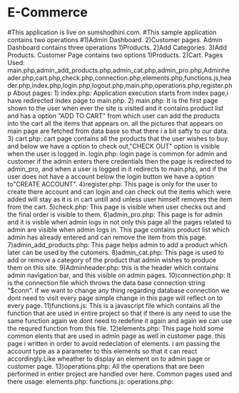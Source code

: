 # E-Commerce
#This application is live on sumshodhini.com.
#This sample application contains two operations
#1)Admin Dashboard.
2)Customer pages.
Admin Dashboard contains three operations
  1)Products.
  2)Add Categories.
  3)Add Products.
Customer Page contains two options
  1)Products.
  2)Cart.
Pages Used: main.php,admin_add_products.php,admin_cat.php,admin_pro.php,Adminheader.php,cart.php,check.php,connection.php,elements.php,functions.js,header.php,index.php,login.php,logout.php,main.php,operations.php,register.php
About pages:
    1) index.php: Application execution starts from index page,i have redirected index page to main.php.
    2) main.php: It is the first page shown to the user when ever the site is visited and it contains product list and has a option "ADD TO CART" from which user can add the             products into the cart all the items that appears on. all the pictures that appears on main page are fetched from data base so that there i a bit safty to our data.
    3) cart.php: cart page contains all the products that the user wishes to buy. and below we have a option to check out,"CHECK OUT" option is visible when the user is logged in.
      login.php: login page is common for admin and customer if the admin enters there credentials then the page is redirected to admin_pro, and when a user is logged in it             redirects to main.php, and if the user does not have a account below the login button we have a option to"CREATE ACCOUNT".
    4)register.php: This page is only for the user to create there account and can login and can check out the items which were added will stay as it is in cart untill and unless       user himself removes the item from the cart.
    5)check.php: This page is visible when user checks out and the final order is visible to them.
    6)admin_pro.php: This page is for admin and it is visble when admin logs in not only this page all the pages related to admin are visible when admin logs in. This page             contains product list which admin has already entered and can remove the item from this page.
    7)admin_add_products.php: This page helps admin to add a product which later can be used by the cutomers.
    8)admin_cat.php: This page is used to add or remove a category of the product that admin wishes to produce them on this site.
    9)Adminheader.php: this is the header which contains admin navigation bar, and this visible on admin pages.
    10)connection.php: It is the connection file which throws the data base connection string "$conn". if we want to change any thing regarding database connection we dont need      to visit every page simple change in this page will reflect on to every page.
    11)functions.js: This is a javascript file which contains all the function that are used in entire project so that if there is any need to use the same function again we           dont need to redefine it again and again we can use the requred function from this file.
    12)elements.php: This page hold some common elents that are used in admin page as well in customer page. this page i written in order to avoid redeclation of elements. i am      passing the account type as a parameter to this elements so that it can react accordingly.Like wheather to display an element on to admin page or customer page.
    13)operations.php: All the operations that are been performed in entier project are handled over here.
Common pages used and there usage:
    elements.php:
    functions.js:
    operations.php:
    

